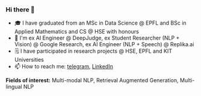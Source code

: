 ### Hi there 👋

<!--
**arinaruck/arinaruck** is a ✨ _special_ ✨ repository because its `README.md` (this file) appears on your GitHub profile.

Here are some ideas to get you started:
- 🌱 I’m currently learning ...
- 👯 I’m looking to collaborate on ...
- 🤔 I’m looking for help with ...
- 💬 Ask me about ...
- 📫 How to reach me: ...
- 😄 Pronouns: ...
- ⚡ Fun fact: ...
- 🔭 I’m currently 
-->

- 🎓 I have graduated from an MSc in Data Science @ EPFL and BSc in Applied Mathematics and CS @ HSE with honours 
- 💼 I'm ex AI Engineer @ DeepJudge, ex Student Researcher (NLP + Vision) @ Google Research, ex AI Engineer (NLP + Speech) @ Replika.ai
- 🗒 I have participated in research projects @ HSE, EPFL and KIT Universities
- 📫 How to reach me: [telegram](https://t.me/arinaruck), [LinkedIn](https://www.linkedin.com/in/arina-r-942a56112/)

**Fields of interest:** Multi-modal NLP, Retrieval Augmented Generation, Multi-lingual NLP 

<!--
[![Top Langs](https://github-readme-stats.vercel.app/api/top-langs/?username=arinaruck&hide=Jupyter%20Notebook&layout=compact)](https://github.com/anuraghazra/github-readme-stats)
-->

